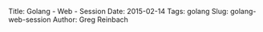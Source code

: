 Title: Golang - Web - Session
Date: 2015-02-14
Tags: golang
Slug: golang-web-session
Author: Greg Reinbach
